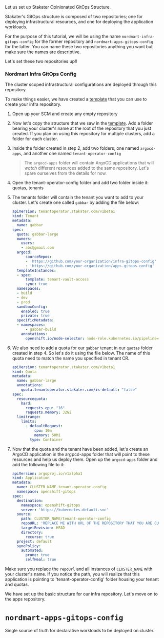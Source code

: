 Let us set up Stakater Opinionated GitOps Structure.

Stakater's GitOps structure is composed of two repositories; one for deploying infrastructural resources, and one for deploying the application workloads.

For the purpose of this tutorial, we will be using the name `nordmart-infra-gitops-config` for the former repository and `nordmart-apps-gitops-config` for the latter.
You can name these two repositories anything you want but make sure the names are descriptive.

Let's set these two repositories up!!

### Nordmart Infra GitOps Config

The cluster scoped infrastructural configurations are deployed through this repository.

To make things easier, we have created a [template](https://github.com/stakater/infra-gitops-config.git) that you can use to create your infra repository.

1. Open up your SCM and create any empty repository
1. Now let's copy the structure that we saw in the [template](https://github.com/stakater/infra-gitops-config.git). Add a folder bearing your cluster's name at the root of the repository that you just created. If you plan on using this repository for multiple clusters, add a folder for each cluster.
1. Inside the folder created in step 2, add two folders; one named `argocd-apps`, and another one named `tenant-operator-config`
    > The `argocd-apps` folder will contain ArgoCD applications that will _watch_ different resources added to the same repository. Let's spare ourselves from the details for now.
1. Open the tenant-operator-config folder and add two folder inside it: quotas, tenants
1. The tenants folder will contain the tenant you want to add to your cluster. Let's create one called `gabbar` by adding the file below:

    ```yaml
    apiVersion: tenantoperator.stakater.com/v1beta1
    kind: Tenant
    metadata:
      name: gabbar
    spec:
      quota: gabbar-large
      owners:
        users:
        - abc@gmail.com
      argocd:
          sourceRepos:
          - 'https://github.com/your-organization/infra-gitops-config'
          - 'https://github.com/your-organization/apps-gitops-config'
      templateInstances:
      - spec:
          template: tenant-vault-access
          sync: true
      namespaces:
      - build
      - dev
      - prod
      sandboxConfig:
        enabled: true
        private: true
      specificMetadata:
      - namespaces:
          - gabbar-build
        annotations:
          openshift.io/node-selector: node-role.kubernetes.io/pipeline=
    ```

1. We also need to add a quota for our `gabbar` tenant in our `quotas` folder created in step 4. So let's do it using the file below. The name of this quota need to match the name you specified in tenant CR.

    ```yaml
    apiVersion: tenantoperator.stakater.com/v1beta1
    kind: Quota
    metadata:
      name: gabbar-large
      annotations:
        quota.tenantoperator.stakater.com/is-default: "false"
    spec:
      resourcequota:
        hard:
          requests.cpu: "16"
          requests.memory: 32Gi
      limitrange:
        limits:
          - defaultRequest:
              cpu: 10m
              memory: 50Mi
            type: Container
    ```

1. Now that the quota and the tenant have been added, let's create an ArgoCD application in the argpcd-apps folder that will point to these resources and help us deploy them.
Open up the `argocd-apps` folder and add the following file to it:

    ```yaml
    apiVersion: argoproj.io/v1alpha1
    kind: Application
    metadata:
      name: CLUSTER_NAME-tenant-operator-config
      namespace: openshift-gitops
    spec:
      destination:
        namespace: openshift-gitops
        server: 'https://kubernetes.default.svc'
      source:
        path: CLUSTER_NAME/tenant-operator-config
        repoURL: 'REPLACE ME WITH URL OF THE REPOSITORY THAT YOU ARE CURRENTLY WORKING ON'
        targetRevision: HEAD
        directory:
          recurse: true
      project: default
      syncPolicy:
        automated:
          prune: true
          selfHeal: true
    ```

Make sure you replace the `repoUrl` and all instances of `CLUSTER_NAME` with your cluster's name.
If you notice the path, you will realize that this application is pointing to 'tenant-operator-config' folder housing your tenant and quotas.

We have set up the basic structure for our infra repository. Let's move on to the apps repository.

# `nordmart-apps-gitops-config`

Single source of truth for declarative workloads to be deployed on cluster.
